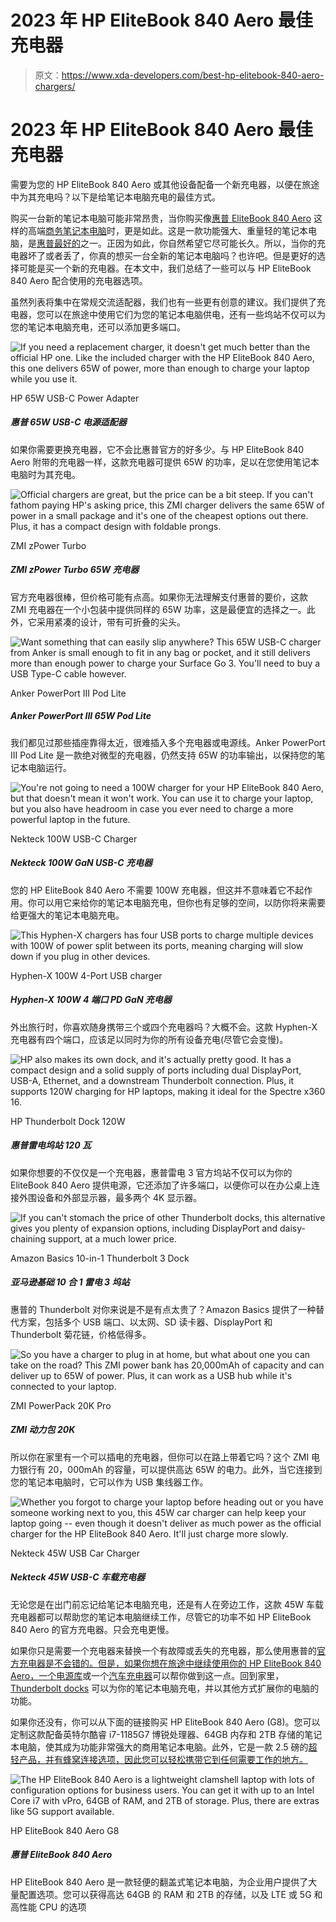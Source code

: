 # 2023 年 HP EliteBook 840 Aero 最佳充电器

> 原文：<https://www.xda-developers.com/best-hp-elitebook-840-aero-chargers/>

# 2023 年 HP EliteBook 840 Aero 最佳充电器

需要为您的 HP EliteBook 840 Aero 或其他设备配备一个新充电器，以便在旅途中为其充电吗？以下是给笔记本电脑充电的最佳方式。

购买一台新的笔记本电脑可能非常昂贵，当你购买像[惠普 EliteBook 840 Aero](https://www.xda-developers.com/hp-elitebook-840-aero-review/) 这样的高端[商务笔记本电脑](https://www.xda-developers.com/best-business-laptops/)时，更是如此。这是一款功能强大、重量轻的笔记本电脑，是[惠普最好的](https://www.xda-developers.com/best-hp-laptops/)之一。正因为如此，你自然希望它尽可能长久。所以，当你的充电器坏了或者丢了，你真的想买一台全新的笔记本电脑吗？也许吧。但是更好的选择可能是买一个新的充电器。在本文中，我们总结了一些可以与 HP EliteBook 840 Aero 配合使用的充电器选项。

虽然列表将集中在常规交流适配器，我们也有一些更有创意的建议。我们提供了充电器，您可以在旅途中使用它们为您的笔记本电脑供电，还有一些坞站不仅可以为您的笔记本电脑充电，还可以添加更多端口。

 <picture>![If you need a replacement charger, it doesn't get much better than the official HP one. Like the included charger with the HP EliteBook 840 Aero, this one delivers 65W of power, more than enough to charge your laptop while you use it.](img/36c1c8490c7a1bf082288d8b8940cb29.png)</picture> 

HP 65W USB-C Power Adapter

##### 惠普 65W USB-C 电源适配器

如果你需要更换充电器，它不会比惠普官方的好多少。与 HP EliteBook 840 Aero 附带的充电器一样，这款充电器可提供 65W 的功率，足以在您使用笔记本电脑时为其充电。

 <picture>![Official chargers are great, but the price can be a bit steep. If you can't fathom paying HP's asking price, this ZMI charger delivers the same 65W of power in a small package and it's one of the cheapest options out there. Plus, it has a compact design with foldable prongs.](img/6168cdaa14373fc15ba478d26dadc418.png)</picture> 

ZMI zPower Turbo

##### ZMI zPower Turbo 65W 充电器

官方充电器很棒，但价格可能有点高。如果你无法理解支付惠普的要价，这款 ZMI 充电器在一个小包装中提供同样的 65W 功率，这是最便宜的选择之一。此外，它采用紧凑的设计，带有可折叠的尖头。

 <picture>![Want something that can easily slip anywhere? This 65W USB-C charger from Anker is small enough to fit in any bag or pocket, and it still delivers more than enough power to charge your Surface Go 3\. You'll need to buy a USB Type-C cable however.](img/5cb8ee1c7b4dcee7ebdcce9a0d2f2a67.png)</picture> 

Anker PowerPort III Pod Lite

##### Anker PowerPort III 65W Pod Lite

我们都见过那些插座靠得太近，很难插入多个充电器或电源线。Anker PowerPort III Pod Lite 是一款绝对微型的充电器，仍然支持 65W 的功率输出，以保持您的笔记本电脑运行。

 <picture>![You're not going to need a 100W charger for your HP EliteBook 840 Aero, but that doesn't mean it won't work. You can use it to charge your laptop, but you also have headroom in case you ever need to charge a more powerful laptop in the future.](img/62043227264ba6851144e265c428f138.png)</picture> 

Nekteck 100W USB-C Charger

##### Nekteck 100W GaN USB-C 充电器

您的 HP EliteBook 840 Aero 不需要 100W 充电器，但这并不意味着它不起作用。你可以用它来给你的笔记本电脑充电，但你也有足够的空间，以防你将来需要给更强大的笔记本电脑充电。

 <picture>![This Hyphen-X chargers has four USB ports to charge multiple devices with 100W of power split between its ports, meaning charging will slow down if you plug in other devices.](img/4946515f7526eadf241a608ac637da69.png)</picture> 

Hyphen-X 100W 4-Port USB charger

##### Hyphen-X 100W 4 端口 PD GaN 充电器

外出旅行时，你喜欢随身携带三个或四个充电器吗？大概不会。这款 Hyphen-X 充电器有四个端口，应该足以同时为你的所有设备充电(尽管它会变慢)。

 <picture>![HP also makes its own dock, and it's actually pretty good. It has a compact design and a solid supply of ports including dual DisplayPort, USB-A, Ethernet, and a downstream Thunderbolt connection. Plus, it supports 120W charging for HP laptops, making it ideal for the Spectre x360 16.](img/9afa5f5341f2889f90ea2320c625eab1.png)</picture> 

HP Thunderbolt Dock 120W

##### 惠普雷电坞站 120 瓦

如果你想要的不仅仅是一个充电器，惠普雷电 3 官方坞站不仅可以为你的 EliteBook 840 Aero 提供电源，它还添加了许多端口，以便你可以在办公桌上连接外围设备和外部显示器，最多两个 4K 显示器。

 <picture>![If you can't stomach the price of other Thunderbolt docks, this alternative gives you plenty of expansion options, including DisplayPort and daisy-chaining support, at a much lower price.](img/6ddac4625becca49b73204fab0689572.png)</picture> 

Amazon Basics 10-in-1 Thunderbolt 3 Dock

##### 亚马逊基础 10 合 1 雷电 3 坞站

惠普的 Thunderbolt 对你来说是不是有点太贵了？Amazon Basics 提供了一种替代方案，包括多个 USB 端口、以太网、SD 读卡器、DisplayPort 和 Thunderbolt 菊花链，价格低得多。

 <picture>![So you have a charger to plug in at home, but what about one you can take on the road? This ZMI power bank has 20,000mAh of capacity and can deliver up to 65W of power. Plus, it can work as a USB hub while it's connected to your laptop.](img/c0b5ed0d5d9bbeb3ade9fdd5f8ea89ae.png)</picture> 

ZMI PowerPack 20K Pro

##### ZMI 动力包 20K

所以你在家里有一个可以插电的充电器，但你可以在路上带着它吗？这个 ZMI 电力银行有 20，000mAh 的容量，可以提供高达 65W 的电力。此外，当它连接到您的笔记本电脑时，它可以作为 USB 集线器工作。

 <picture>![Whether you forgot to charge your laptop before heading out or you have someone working next to you, this 45W car charger can help keep your laptop going -- even though it doesn't deliver as much power as the official charger for the HP EliteBook 840 Aero. It'll just charge more slowly.](img/9941addc4a9faab1bad9fe0bce5df94c.png)</picture> 

Nekteck 45W USB Car Charger

##### Nekteck 45W USB-C 车载充电器

无论您是在出门前忘记给笔记本电脑充电，还是有人在旁边工作，这款 45W 车载充电器都可以帮助您的笔记本电脑继续工作，尽管它的功率不如 HP EliteBook 840 Aero 的官方充电器。只会充电更慢。

如果你只是需要一个充电器来替换一个有故障或丢失的充电器，那么使用惠普的[官方充电器是不会错的。但是，如果你想在旅途中继续使用你的 HP EliteBook 840 Aero，一个](https://shop-links.co/1749563030359887716?u1=89cf5d1a-97ba-4ccf-9a8c-46177f6650b0)[电源库](https://www.amazon.com/dp/B07N7Z6LSC?tag=xda-2njb9vl-20&ascsubtag=UUxdaUeUpU3784&asc_refurl=https%3A%2F%2Fwww.xda-developers.com%2Fbest-hp-elitebook-840-aero-chargers%2F&asc_campaign=Short-Term)或一个[汽车充电器](https://www.amazon.com/Nekteck-Certified-Charger-Delivery-Included/dp/B075WQQG7C?tag=xda-2njb9vl-20&ascsubtag=UUxdaUeUpU3784&asc_refurl=https%3A%2F%2Fwww.xda-developers.com%2Fbest-hp-elitebook-840-aero-chargers%2F&asc_campaign=Short-Term)可以帮你做到这一点。回到家里， [Thunderbolt docks](https://shop-links.co/1749563031117034981?u1=d013ed37-a9b6-406a-b9b1-ecf69139b264) 可以为你的笔记本电脑充电，并以其他方式扩展你的电脑的功能。

如果你还没有，你可以从下面的链接购买 HP EliteBook 840 Aero (G8)。您可以定制这款配备英特尔酷睿 i7-1185G7 博锐处理器、64GB 内存和 2TB 存储的笔记本电脑，使其成为功能非常强大的商用笔记本电脑。此外，它是一款 2.5 磅的[超轻产品，并有蜂窝连接选项，因此您可以轻松携带它到任何需要工作的地方。](https://www.xda-developers.com/best-lightweight-laptops/)

 <picture>![The HP EliteBook 840 Aero is a lightweight clamshell laptop with lots of configuration options for business users. You can get it with up to an Intel Core i7 with vPro, 64GB of RAM, and 2TB of storage. Plus, there are extras like 5G support available.](img/84433e96fd1349c62c9a387e2fa5282c.png)</picture> 

HP EliteBook 840 Aero G8

##### 惠普 EliteBook 840 Aero

HP EliteBook 840 Aero 是一款轻便的翻盖式笔记本电脑，为企业用户提供了大量配置选项。您可以获得高达 64GB 的 RAM 和 2TB 的存储，以及 LTE 或 5G 和高性能 CPU 的选项